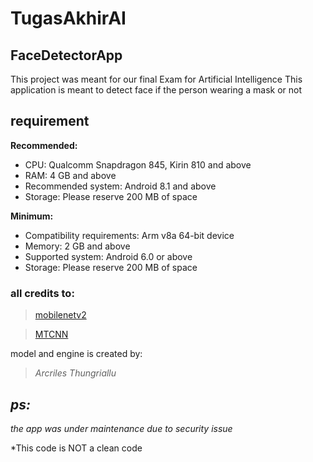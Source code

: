 # TugasAkhirAI
## FaceDetectorApp

This project was meant for our final Exam for Artificial Intelligence
This application is meant to detect face if the person wearing a mask or not

## requirement
**Recommended:**

-   CPU: Qualcomm Snapdragon 845, Kirin 810 and above
-   RAM: 4 GB and above
-   Recommended system: Android 8.1 and above
-   Storage: Please reserve 200 MB of space

**Minimum:**

-   Compatibility requirements: Arm v8a 64-bit device
-   Memory: 2 GB and above
-   Supported system: Android 6.0 or above
-   Storage: Please reserve 200 MB of space


### all credits to:

> [mobilenetv2](https://keras.io/api/applications/mobilenet/)

> [MTCNN](https://github.com/ipazc/mtcnn)


model and engine is created by:
> *Arcriles Thungriallu*
> 


## *ps:*
 *the app was under maintenance due to security issue*
 
 *This code is NOT a clean code
